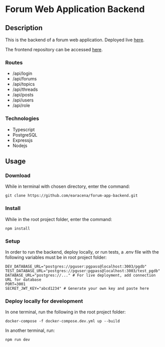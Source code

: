 # Forum Web Application Backend

## Description
This is the backend of a forum web application. Deployed live [here]().

The frontend repository can be accessed [here](https://github.com/earacena/forum-app-frontend).

### Routes
  * /api/login
  * /api/forums
  * /api/topics
  * /api/threads
  * /api/posts
  * /api/users
  * /api/role

### Technologies
  * Typescript
  * PostgreSQL
  * Expressjs
  * Nodejs

## Usage
### Download
While in terminal with chosen directory, enter the command:
```
git clone https://github.com/earacena/forum-app-backend.git
```

### Install
While in the root project folder, enter the command:
```
npm install
```
### Setup
In order to run the backend, deploy locally, or run tests, a .env file with the following variables must be in root project folder:
```
DEV_DATABASE_URL="postgres://pguser:pgpass@localhost:3003/pgdb"
TEST_DATABASE_URL="postgres://pguser:pgpass@localhost:3003/test_pgdb"
DATABASE_URL="postgres://..." # For live deployment, add connection URL for database 
PORT=3001
SECRET_JWT_KEY="abcd1234" # Generate your own key and paste here
```

### Deploy locally for development
In one terminal, run the following in the root project folder:
```
docker-compose -f docker-compose.dev.yml up --build
```

In another terminal, run:
```
npm run dev
```